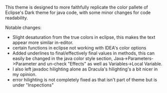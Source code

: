This theme is designed to more faithfully replicate the color pallete of Eclipse's Dark theme for java code, with some minor changes for code readability. 

Notable changes: 
* Slight desaturation from the true colors in eclipse, this makes the text appear more similar in-editor. 
* certain functions in eclipse not working with IDEA's color options 
* Added underlines to final/effectively final values in methods, this can easily be changed in the java color style section, Java->Parameters->Parameter and un-check "Effects" as well as Variables->Local Variable.
* I also left javadoc hilighting alone as Dracula's hilighting's a bit nicer in my opinion.
* error hilighting is not completely fixed as that isn't part of theme but is under "Inspections"